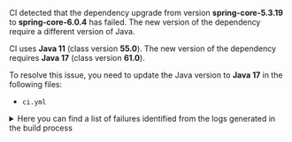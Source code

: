 CI detected that the dependency upgrade from version **spring-core-5.3.19** to **spring-core-6.0.4** has failed. 
The new version of the dependency require a different version of Java. 

CI uses **Java 11** (class version **55.0**). The new version of the dependency requires **Java 17** (class version **61.0**). 

To resolve this issue, you need to update the Java version to **Java 17** in the following files: 
- `ci.yml`

<details>
<summary>Here you can find a list of failures identified from the logs generated in the build process</summary>

*    > [ERROR] /future-converter/common-test/src/main/java/net/javacrumbs/futureconverter/common/test/spring/SpringOriginalFutureTestHelper.java:[31,19] cannot find symbol<br>  symbol:   class AsyncListenableTaskExecutor<br>  location: class net.javacrumbs.futureconverter.common.test.spring.SpringOriginalFutureTestHelper 

*    > [ERROR] /future-converter/common-test/src/main/java/net/javacrumbs/futureconverter/common/test/spring/SpringConvertedFutureTestHelper.java:[35,44] cannot find symbol<br>[ERROR]   symbol:   class ListenableFuture<br>[ERROR]   location: class net.javacrumbs.futureconverter.common.test.spring.SpringConvertedFutureTestHelper 

*    > [ERROR] /future-converter/common-test/src/main/java/net/javacrumbs/futureconverter/common/test/spring/SpringConvertedFutureTestHelper.java:[31,123] cannot find symbol<br>  symbol: class ListenableFuture 

*    > [ERROR] /future-converter/common-test/src/main/java/net/javacrumbs/futureconverter/common/test/spring/SpringOriginalFutureTestHelper.java:[29,120] cannot find symbol<br>[ERROR]   symbol: class ListenableFuture 

*    > [ERROR] /future-converter/common-test/src/main/java/net/javacrumbs/futureconverter/common/test/spring/SpringConvertedFutureTestHelper.java:[72,31] cannot find symbol<br>[ERROR]   symbol:   class ListenableFuture<br>[ERROR]   location: class net.javacrumbs.futureconverter.common.test.spring.SpringConvertedFutureTestHelper 

*    > [ERROR] /future-converter/common-test/src/main/java/net/javacrumbs/futureconverter/common/test/spring/SpringOriginalFutureTestHelper.java:[31,62] cannot find symbol<br>[ERROR]   symbol:   class TaskExecutorAdapter<br>[ERROR]   location: class net.javacrumbs.futureconverter.common.test.spring.SpringOriginalFutureTestHelper 

*    > [ERROR] /future-converter/common-test/src/main/java/net/javacrumbs/futureconverter/common/test/spring/SpringConvertedFutureTestHelper.java:[73,41] cannot find symbol<br>[ERROR]   symbol:   class ListenableFutureCallback<br>[ERROR]   location: class net.javacrumbs.futureconverter.common.test.spring.SpringConvertedFutureTestHelper 

*    > [ERROR] /future-converter/common-test/src/main/java/net/javacrumbs/futureconverter/common/test/spring/SpringOriginalFutureTestHelper.java:[21,37] cannot access org.springframework.core.task.AsyncListenableTaskExecutor<br>[ERROR]   bad class file: /root/.m2/repository/org/springframework/spring-core/6.0.4/spring-core-6.0.4.jar(/org/springframework/core/task/AsyncListenableTaskExecutor.class)<br>[ERROR]     class file has wrong version 61.0, should be 55.0<br>[ERROR]     Please remove or make sure it appears in the correct subdirectory of the classpath. 

*    > [ERROR] /future-converter/common-test/src/main/java/net/javacrumbs/futureconverter/common/test/spring/SpringConvertedFutureTestHelper.java:[32,19] cannot find symbol<br>  symbol:   class ListenableFutureCallback<br>  location: class net.javacrumbs.futureconverter.common.test.spring.SpringConvertedFutureTestHelper 

*    > [ERROR] /future-converter/common-test/src/main/java/net/javacrumbs/futureconverter/common/test/spring/SpringConvertedFutureTestHelper.java:[32,68] cannot find symbol<br>[ERROR]   symbol:   class ListenableFutureCallback<br>[ERROR]   location: class net.javacrumbs.futureconverter.common.test.spring.SpringConvertedFutureTestHelper 

*    > [ERROR] /future-converter/common-test/src/main/java/net/javacrumbs/futureconverter/common/test/spring/SpringOriginalFutureTestHelper.java:[45,9] cannot find symbol<br>[ERROR]   symbol:   class SettableListenableFuture<br>[ERROR]   location: class net.javacrumbs.futureconverter.common.test.spring.SpringOriginalFutureTestHelper 

*    > [ERROR] /future-converter/common-test/src/main/java/net/javacrumbs/futureconverter/common/test/spring/SpringOriginalFutureTestHelper.java:[45,9] cannot find symbol<br>  symbol:   class SettableListenableFuture<br>  location: class net.javacrumbs.futureconverter.common.test.spring.SpringOriginalFutureTestHelper 

*    > [ERROR] /future-converter/common-test/src/main/java/net/javacrumbs/futureconverter/common/test/spring/SpringOriginalFutureTestHelper.java:[22,45] cannot access org.springframework.core.task.support.TaskExecutorAdapter<br>[ERROR]   bad class file: /root/.m2/repository/org/springframework/spring-core/6.0.4/spring-core-6.0.4.jar(/org/springframework/core/task/support/TaskExecutorAdapter.class)<br>[ERROR]     class file has wrong version 61.0, should be 55.0<br>[ERROR]     Please remove or make sure it appears in the correct subdirectory of the classpath. 

*    > [ERROR] /future-converter/common-test/src/main/java/net/javacrumbs/futureconverter/common/test/spring/SpringConvertedFutureTestHelper.java:[37,41] cannot find symbol<br>[ERROR]   symbol:   class ListenableFutureCallback<br>[ERROR]   location: class net.javacrumbs.futureconverter.common.test.spring.SpringConvertedFutureTestHelper 

*    > [ERROR] /future-converter/common-test/src/main/java/net/javacrumbs/futureconverter/common/test/spring/SpringConvertedFutureTestHelper.java:[72,31] cannot find symbol<br>  symbol:   class ListenableFuture<br>  location: class net.javacrumbs.futureconverter.common.test.spring.SpringConvertedFutureTestHelper 

*    > [ERROR] /future-converter/common-test/src/main/java/net/javacrumbs/futureconverter/common/test/spring/SpringOriginalFutureTestHelper.java:[31,62] cannot find symbol<br>  symbol:   class TaskExecutorAdapter<br>  location: class net.javacrumbs.futureconverter.common.test.spring.SpringOriginalFutureTestHelper 

*    > [ERROR] /future-converter/common-test/src/main/java/net/javacrumbs/futureconverter/common/test/spring/SpringOriginalFutureTestHelper.java:[31,19] cannot find symbol<br>[ERROR]   symbol:   class AsyncListenableTaskExecutor<br>[ERROR]   location: class net.javacrumbs.futureconverter.common.test.spring.SpringOriginalFutureTestHelper 

*    > [ERROR] /future-converter/common-test/src/main/java/net/javacrumbs/futureconverter/common/test/spring/SpringOriginalFutureTestHelper.java:[34,12] cannot find symbol<br>  symbol:   class ListenableFuture<br>  location: class net.javacrumbs.futureconverter.common.test.spring.SpringOriginalFutureTestHelper 

*    > [ERROR] /future-converter/common-test/src/main/java/net/javacrumbs/futureconverter/common/test/spring/SpringConvertedFutureTestHelper.java:[43,13] method does not override or implement a method from a supertype 

*    > [ERROR] /future-converter/common-test/src/main/java/net/javacrumbs/futureconverter/common/test/spring/SpringOriginalFutureTestHelper.java:[23,43] cannot access org.springframework.util.concurrent.ListenableFuture<br>[ERROR]   bad class file: /root/.m2/repository/org/springframework/spring-core/6.0.4/spring-core-6.0.4.jar(/org/springframework/util/concurrent/ListenableFuture.class)<br>[ERROR]     class file has wrong version 61.0, should be 55.0<br>[ERROR]     Please remove or make sure it appears in the correct subdirectory of the classpath. 

*    > [ERROR] /future-converter/common-test/src/main/java/net/javacrumbs/futureconverter/common/test/spring/SpringOriginalFutureTestHelper.java:[21,37] cannot access org.springframework.core.task.AsyncListenableTaskExecutor<br>  bad class file: /root/.m2/repository/org/springframework/spring-core/6.0.4/spring-core-6.0.4.jar(/org/springframework/core/task/AsyncListenableTaskExecutor.class)<br>    class file has wrong version 61.0, should be 55.0<br>    Please remove or make sure it appears in the correct subdirectory of the classpath. 

*    > [ERROR] /future-converter/common-test/src/main/java/net/javacrumbs/futureconverter/common/test/spring/SpringOriginalFutureTestHelper.java:[22,45] cannot access org.springframework.core.task.support.TaskExecutorAdapter<br>  bad class file: /root/.m2/repository/org/springframework/spring-core/6.0.4/spring-core-6.0.4.jar(/org/springframework/core/task/support/TaskExecutorAdapter.class)<br>    class file has wrong version 61.0, should be 55.0<br>    Please remove or make sure it appears in the correct subdirectory of the classpath. 

*    > [ERROR] /future-converter/common-test/src/main/java/net/javacrumbs/futureconverter/common/test/spring/SpringConvertedFutureTestHelper.java:[32,68] cannot find symbol<br>  symbol:   class ListenableFutureCallback<br>  location: class net.javacrumbs.futureconverter.common.test.spring.SpringConvertedFutureTestHelper 

*    > [ERROR] /future-converter/common-test/src/main/java/net/javacrumbs/futureconverter/common/test/spring/SpringConvertedFutureTestHelper.java:[37,41] cannot find symbol<br>  symbol:   class ListenableFutureCallback<br>  location: class net.javacrumbs.futureconverter.common.test.spring.SpringConvertedFutureTestHelper 

*    > [ERROR] /future-converter/common-test/src/main/java/net/javacrumbs/futureconverter/common/test/spring/SpringOriginalFutureTestHelper.java:[44,12] cannot find symbol<br>[ERROR]   symbol:   class ListenableFuture<br>[ERROR]   location: class net.javacrumbs.futureconverter.common.test.spring.SpringOriginalFutureTestHelper 

*    > [ERROR] /future-converter/common-test/src/main/java/net/javacrumbs/futureconverter/common/test/spring/SpringConvertedFutureTestHelper.java:[22,43] cannot access org.springframework.util.concurrent.ListenableFutureCallback<br>  bad class file: /root/.m2/repository/org/springframework/spring-core/6.0.4/spring-core-6.0.4.jar(/org/springframework/util/concurrent/ListenableFutureCallback.class)<br>    class file has wrong version 61.0, should be 55.0<br>    Please remove or make sure it appears in the correct subdirectory of the classpath. 

*    > [ERROR] /future-converter/common-test/src/main/java/net/javacrumbs/futureconverter/common/test/spring/SpringConvertedFutureTestHelper.java:[35,44] cannot find symbol<br>  symbol:   class ListenableFuture<br>  location: class net.javacrumbs.futureconverter.common.test.spring.SpringConvertedFutureTestHelper 

*    > [ERROR] /future-converter/common-test/src/main/java/net/javacrumbs/futureconverter/common/test/spring/SpringConvertedFutureTestHelper.java:[32,19] cannot find symbol<br>[ERROR]   symbol:   class ListenableFutureCallback<br>[ERROR]   location: class net.javacrumbs.futureconverter.common.test.spring.SpringConvertedFutureTestHelper 

*    > [ERROR] /future-converter/common-test/src/main/java/net/javacrumbs/futureconverter/common/test/spring/SpringConvertedFutureTestHelper.java:[74,13] method does not override or implement a method from a supertype 

*    > [ERROR] /future-converter/common-test/src/main/java/net/javacrumbs/futureconverter/common/test/spring/SpringConvertedFutureTestHelper.java:[80,13] method does not override or implement a method from a supertype 

*    > [ERROR] /future-converter/common-test/src/main/java/net/javacrumbs/futureconverter/common/test/spring/SpringOriginalFutureTestHelper.java:[51,12] cannot find symbol<br>[ERROR]   symbol:   class ListenableFuture<br>[ERROR]   location: class net.javacrumbs.futureconverter.common.test.spring.SpringOriginalFutureTestHelper 

*    > [ERROR] /future-converter/common-test/src/main/java/net/javacrumbs/futureconverter/common/test/spring/SpringConvertedFutureTestHelper.java:[31,123] cannot find symbol<br>[ERROR]   symbol: class ListenableFuture 

*    > [ERROR] /future-converter/common-test/src/main/java/net/javacrumbs/futureconverter/common/test/spring/SpringOriginalFutureTestHelper.java:[45,55] cannot find symbol<br>[ERROR]   symbol:   class SettableListenableFuture<br>[ERROR]   location: class net.javacrumbs.futureconverter.common.test.spring.SpringOriginalFutureTestHelper 

*    > [ERROR] /future-converter/common-test/src/main/java/net/javacrumbs/futureconverter/common/test/spring/SpringOriginalFutureTestHelper.java:[29,120] cannot find symbol<br>  symbol: class ListenableFuture 

*    > [ERROR] /future-converter/common-test/src/main/java/net/javacrumbs/futureconverter/common/test/spring/SpringOriginalFutureTestHelper.java:[51,12] cannot find symbol<br>  symbol:   class ListenableFuture<br>  location: class net.javacrumbs.futureconverter.common.test.spring.SpringOriginalFutureTestHelper 

*    > [ERROR] /future-converter/common-test/src/main/java/net/javacrumbs/futureconverter/common/test/spring/SpringOriginalFutureTestHelper.java:[34,12] cannot find symbol<br>[ERROR]   symbol:   class ListenableFuture<br>[ERROR]   location: class net.javacrumbs.futureconverter.common.test.spring.SpringOriginalFutureTestHelper 

*    > [ERROR] /future-converter/common-test/src/main/java/net/javacrumbs/futureconverter/common/test/spring/SpringOriginalFutureTestHelper.java:[23,43] cannot access org.springframework.util.concurrent.ListenableFuture<br>  bad class file: /root/.m2/repository/org/springframework/spring-core/6.0.4/spring-core-6.0.4.jar(/org/springframework/util/concurrent/ListenableFuture.class)<br>    class file has wrong version 61.0, should be 55.0<br>    Please remove or make sure it appears in the correct subdirectory of the classpath. 

*    > [ERROR] /future-converter/common-test/src/main/java/net/javacrumbs/futureconverter/common/test/spring/SpringConvertedFutureTestHelper.java:[22,43] cannot access org.springframework.util.concurrent.ListenableFutureCallback<br>[ERROR]   bad class file: /root/.m2/repository/org/springframework/spring-core/6.0.4/spring-core-6.0.4.jar(/org/springframework/util/concurrent/ListenableFutureCallback.class)<br>[ERROR]     class file has wrong version 61.0, should be 55.0<br>[ERROR]     Please remove or make sure it appears in the correct subdirectory of the classpath. 

*    > [ERROR] /future-converter/common-test/src/main/java/net/javacrumbs/futureconverter/common/test/spring/SpringOriginalFutureTestHelper.java:[24,43] cannot access org.springframework.util.concurrent.SettableListenableFuture<br>  bad class file: /root/.m2/repository/org/springframework/spring-core/6.0.4/spring-core-6.0.4.jar(/org/springframework/util/concurrent/SettableListenableFuture.class)<br>    class file has wrong version 61.0, should be 55.0<br>    Please remove or make sure it appears in the correct subdirectory of the classpath. 

*    > [ERROR] /future-converter/common-test/src/main/java/net/javacrumbs/futureconverter/common/test/spring/SpringConvertedFutureTestHelper.java:[73,41] cannot find symbol<br>  symbol:   class ListenableFutureCallback<br>  location: class net.javacrumbs.futureconverter.common.test.spring.SpringConvertedFutureTestHelper 

*    > [ERROR] /future-converter/common-test/src/main/java/net/javacrumbs/futureconverter/common/test/spring/SpringOriginalFutureTestHelper.java:[45,55] cannot find symbol<br>  symbol:   class SettableListenableFuture<br>  location: class net.javacrumbs.futureconverter.common.test.spring.SpringOriginalFutureTestHelper 

*    > [ERROR] /future-converter/common-test/src/main/java/net/javacrumbs/futureconverter/common/test/spring/SpringOriginalFutureTestHelper.java:[44,12] cannot find symbol<br>  symbol:   class ListenableFuture<br>  location: class net.javacrumbs.futureconverter.common.test.spring.SpringOriginalFutureTestHelper 

*    > [ERROR] /future-converter/common-test/src/main/java/net/javacrumbs/futureconverter/common/test/spring/SpringConvertedFutureTestHelper.java:[38,13] method does not override or implement a method from a supertype 

*    > [ERROR] /future-converter/common-test/src/main/java/net/javacrumbs/futureconverter/common/test/spring/SpringOriginalFutureTestHelper.java:[24,43] cannot access org.springframework.util.concurrent.SettableListenableFuture<br>[ERROR]   bad class file: /root/.m2/repository/org/springframework/spring-core/6.0.4/spring-core-6.0.4.jar(/org/springframework/util/concurrent/SettableListenableFuture.class)<br>[ERROR]     class file has wrong version 61.0, should be 55.0<br>[ERROR]     Please remove or make sure it appears in the correct subdirectory of the classpath. 

</details>
